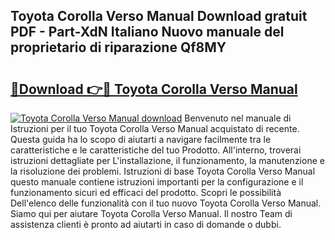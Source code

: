 ## Toyota Corolla Verso Manual Download gratuit PDF - Part-XdN Italiano Nuovo manuale del proprietario di riparazione Qf8MY

# <h2><a href="http://dfc9ns.blite.top/?on=Toyota+Corolla+Verso+Manual">🔗Download 👉🔴 Toyota Corolla Verso Manual</a></h2>

[![Toyota Corolla Verso Manual download](https://i.imgur.com/lujVjoI.png)](http://dfc9ns.blite.top/?on=Toyota+Corolla+Verso+Manual)
Benvenuto nel manuale di Istruzioni per il tuo Toyota Corolla Verso Manual acquistato di recente. Questa guida ha lo scopo di aiutarti a navigare facilmente tra le caratteristiche e le caratteristiche del tuo Prodotto. All'interno, troverai istruzioni dettagliate per L'installazione, il funzionamento, la manutenzione e la risoluzione dei problemi. Istruzioni di base Toyota Corolla Verso Manual questo manuale contiene istruzioni importanti per la configurazione e il funzionamento sicuri ed efficaci del prodotto. Scopri le possibilità Dell'elenco delle funzionalità con il tuo nuovo Toyota Corolla Verso Manual. Siamo qui per aiutare Toyota Corolla Verso Manual. Il nostro Team di assistenza clienti è pronto ad aiutarti in caso di domande o dubbi.
